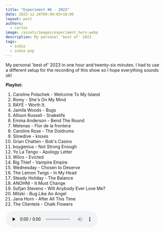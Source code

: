 ```yaml
---
title: "Experiment #6 - 2023"
date: 2023-12-26T09:49:03+10:00
layout: post
authors:
  - carlos
image: /assets/images/experiment_hero.webp
description: My personal 'best of' 2023
tags:
  - indie
  - indie pop
---
```

My personal 'best of' 2023 in one hour and twenty-six minutes. I had to use a different setup for the recording of this show so I hope everything sounds ok!
<!--more-->

**Playlist:**

1.	Caroline Polachek - Welcome To My Island
2.	Romy - She's On My Mind
3.	RAYE - Worth It.
4.	Jamila Woods - Bugs
5.	Allison Russell - Snakelife
6.	Emma Anderson - Bend The Round
7.	Melenas - Flor de la frontera
8.	Caroline Rose - The Doldrums
9.	Slowdive - kisses
10.	Grian Chatten - Bob's Casino
11.	boygenius - Not Strong Enough
12.	Yo La Tengo - Apology Letter
13.	Wilco - Evicted
14.	Big Thief - Vampire Empire
15.	Wednesday - Chosen to Deserve
16.	The Lemon Twigs - In My Head
17.	Steady Holiday - The Balance
18.	ANOHNI - It Must Change
19.	Sufjan Stevens - Will Anybody Ever Love Me?
20.	Mitski - Bug Like An Angel
21.	Jana Horn - After All This Time
22.	The Clientele - Chalk Flowers

<audio controls preload="none">
  <source src="https://www.ivoox.com/experiment-6-best-of-2023_mf_121704825_feed_1.mp3" type="audio/mpeg">
Your browser does not support the audio element.
</audio>
